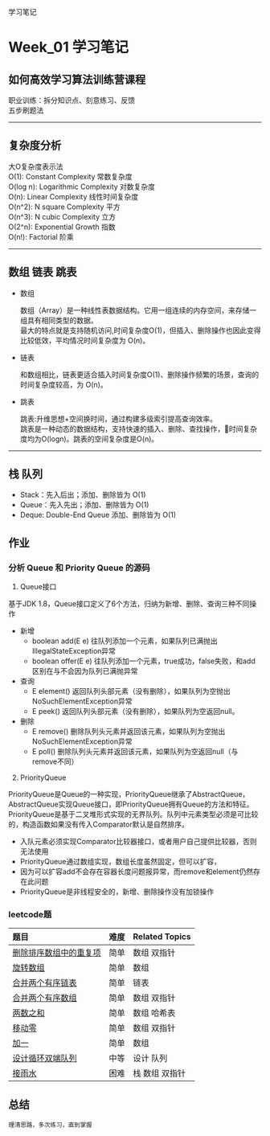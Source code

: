 学习笔记
# Week_01 学习笔记
## 如何高效学习算法训练营课程
职业训练：拆分知识点、刻意练习、反馈  
五步刷题法

---
## 复杂度分析
大O复杂度表示法  
O(1): Constant Complexity 常数复杂度  
O(log n): Logarithmic Complexity 对数复杂度  
O(n): Linear Complexity 线性时间复杂度  
O(n^2): N square Complexity 平方  
O(n^3): N cubic Complexity 立方  
O(2^n): Exponential Growth 指数  
O(n!): Factorial 阶乘  

---
## 数组 链表 跳表
* 数组

    数组（Array）是一种线性表数据结构。它用一组连续的内存空间，来存储一组具有相同类型的数据。  
    最大的特点就是支持随机访问,时间复杂度O(1)，但插入、删除操作也因此变得比较低效，平均情况时间复杂度为 O(n)。

* 链表

    和数组相比，链表更适合插入时间复杂度O(1)、删除操作频繁的场景，查询的时间复杂度较高，为 O(n)。

* 跳表

    跳表:升维思想+空间换时间，通过构建多级索引提高查询效率。  
    跳表是一种动态的数据结构，支持快速的插入、删除、查找操作，时间复杂度均为O(logn)。跳表的空间复杂度是O(n)。

---
## 栈 队列  
* Stack：先入后出；添加、删除皆为 O(1)  
* Queue：先入先出；添加、删除皆为 O(1)  
* Deque: Double-End Queue 添加、删除皆为 O(1)

## 作业

### 分析 Queue 和 Priority Queue 的源码
 
1. Queue接口  

基于JDK 1.8，Queue接口定义了6个方法，归纳为新增、删除、查询三种不同操作
* 新增
    - boolean add(E e) 往队列添加一个元素，如果队列已满抛出IllegalStateException异常
    - boolean offer(E e) 往队列添加一个元素，true成功，false失败，和add区别在与不会因为队列已满抛异常
* 查询
    - E element()  返回队列头部元素（没有删除），如果队列为空抛出NoSuchElementException异常
    - E peek() 返回队列头部元素（没有删除），如果队列为空返回null。
* 删除
    - E remove() 删除队列头元素并返回该元素，如果队列为空抛出NoSuchElementException异常
    - E poll() 删除队列头元素并返回该元素，如果队列为空返回null（与remove不同）

2. PriorityQueue

PriorityQueue是Queue的一种实现，PriorityQueue继承了AbstractQueue，AbstractQueue实现Queue接口，即PriorityQueue拥有Queue的方法和特征。  
PriorityQueue是基于二叉堆形式实现的无界队列。队列中元素类型必须是可比较的，构造函数如果没有传入Comparator默认是自然排序。
* 入队元素必须实现Comparator比较器接口，或者用户自己提供比较器，否则无法使用
* PriorityQueue通过数组实现，数组长度虽然固定，但可以扩容，
* 因为可以扩容add不会存在容器长度问题报异常，而remove和element仍然存在此问题
* PriorityQueue是非线程安全的，新增、删除操作没有加锁操作

### leetcode题
| 题目 | 难度 | Related Topics |
| :-----| :----: | :---- |
| [删除排序数组中的重复项]([26]remove-duplicates-from-sorted-array.java)  | 简单 | 数组 双指针  |  
| [旋转数组]([189]rotate-array.java)  | 简单 | 数组  | 
| [合并两个有序链表]([21]merge-two-sorted-lists.java)  | 简单 | 链表   |  
| [合并两个有序数组]([88]merge-sorted-array.java)  | 简单 | 数组 双指针   | 
| [两数之和]([1]two-sum.java)  | 简单 | 数组 哈希表  |  
| [移动零]([283]move-zeroes.java)  | 简单 | 数组 双指针   |  
| [加一]([66]plus-one.java)  | 简单 | 数组  |  
| [设计循环双端队列]([641]design-circular-deque.java)  | 中等 | 设计 队列   |  
| [接雨水]([42]trapping-rain-water.java)  | 困难 | 栈 数组 双指针   |

## 总结
    理清思路，多次练习，直到掌握